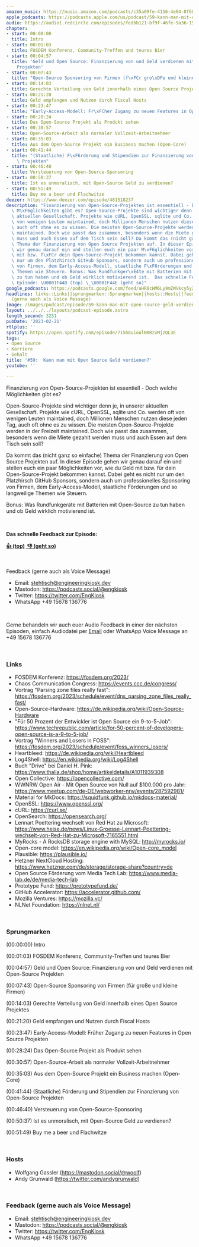 ```yaml
---
amazon_music: https://music.amazon.com/podcasts/c35a09fe-4116-4e04-8f68-77d61b112e46/episodes/b763ca60-3dc6-4848-99de-2f887f5863ea/engineering-kiosk-59-kann-man-mit-open-source-geld-verdienen
apple_podcasts: https://podcasts.apple.com/us/podcast/59-kann-man-mit-open-source-geld-verdienen/id1603082924?i=1000600724657&uo=4
audio: https://audio1.redcircle.com/episodes/fedbb121-bf9f-46fe-9a36-15bac3ae52be/stream.mp3
chapter:
- start: 00:00:00
  title: Intro
- start: 00:01:03
  title: FOSDEM Konferenz, Community-Treffen und teures Bier
- start: 00:04:57
  title: 'Geld und Open Source: Finanzierung von und Geld verdienen mit Open-Source
    Projekten'
- start: 00:07:43
  title: "Open-Source Sponsoring von Firmen (f\xFCr gro\xDFe und kleine Firmen)"
- start: 00:14:03
  title: Gerechte Verteilung von Geld innerhalb eines Open Source Projektes
- start: 00:21:20
  title: Geld empfangen und Nutzen durch Fiscal Hosts
- start: 00:23:47
  title: "Early-Access-Modell: Fr\xFCher Zugang zu neuen Features in Open Source Projekten"
- start: 00:28:24
  title: Das Open-Source Projekt als Produkt sehen
- start: 00:30:57
  title: Open-Source-Arbeit als normaler Vollzeit-Arbeitnehmer
- start: 00:35:03
  title: Aus dem Open-Source Projekt ein Business machen (Open-Core)
- start: 00:41:44
  title: "(Staatliche) F\xF6rderung und Stipendien zur Finanzierung von Open-Source\
    \ Projekten"
- start: 00:46:40
  title: Versteuerung von Open-Source-Sponsoring
- start: 00:50:37
  title: Ist es unmoralisch, mit Open-Source Geld zu verdienen?
- start: 00:51:49
  title: Buy me a beer und Flachwitze
deezer: https://www.deezer.com/episode/481518237
description: "Finanzierung von Open-Source-Projekten ist essentiell - Doch welche\
  \ M\xF6glichkeiten gibt es? Open-Source-Projekte sind wichtiger denn je, in unserer\
  \ aktuellen Gesellschaft. Projekte wie cURL, OpenSSL, sqlite und Co. werden oft\
  \ von wenigen Leuten maintained, doch Millionen Menschen nutzen diese jeden Tag,\
  \ auch oft ohne es zu wissen. Die meisten Open-Source-Projekte werden in der Freizeit\
  \ maintained. Doch wie passt das zusammen, besonders wenn die Miete gezahlt werden\
  \ muss und auch Essen auf dem Tisch sein soll? Da kommt das (nicht ganz so einfache)\
  \ Thema der Finanzierung von Open Source Projekten auf. In dieser Episode gehen\
  \ wir genau darauf ein und stellen euch ein paar M\xF6glichkeiten vor, wie du Geld\
  \ mit bzw. f\xFCr dein Open-Source-Projekt bekommen kannst. Dabei geht es nicht\
  \ nur um den Platzhirsch GitHub Sponsors, sondern auch um professionelles Sponsoring\
  \ von Firmen, dem Early-Access-Modell, staatliche F\xF6rderungen und so langweilige\
  \ Themen wie Steuern. Bonus: Was Rundfunkger\xE4te mit Batterien mit Open-Source\
  \ zu tun haben und ob Geld wirklich motivierend ist.  Das schnelle Feedback zur\
  \ Episode: \U0001F44D (top) \_\U0001F44E (geht so)"
google_podcasts: https://podcasts.google.com/feed/aHR0cHM6Ly9mZWVkcy5yZWRjaXJjbGUuY29tLzBlY2ZkZmQ3LWZkYTEtNGMzZC05NTE1LTQ3NjcyN2Y5ZGY1ZQ/episode/MDU1ZGQ2N2UtOTljMi00OWY3LWIzMzMtOWUxYTY4OWQ3OTAx?sa=X&ved=2ahUKEwj26fDEkqb9AhV2Et4AHeIwASoQkfYCegQIARAF
headlines: links::Links||sprungmarken::Sprungmarken||hosts::Hosts||feedback-gerne-auch-als-voice-message::Feedback
  (gerne auch als Voice Message)
image: /images/podcast/episode/59-kann-man-mit-open-source-geld-verdienen.jpg
layout: ../../../layouts/podcast-episode.astro
length_second: 3251
pubDate: '2023-02-21'
rtlplus: ''
spotify: https://open.spotify.com/episode/715h8uioolNKRzxMjzQL3E
tags:
- Open Source
- Karriere
- Gehalt
title: '#59:  Kann man mit Open Source Geld verdienen?'
youtube: ''

---
```

<p>Finanzierung von Open-Source-Projekten ist essentiell - Doch welche Möglichkeiten gibt es?</p><p>Open-Source-Projekte sind wichtiger denn je, in unserer aktuellen Gesellschaft. Projekte wie cURL, OpenSSL, sqlite und Co. werden oft von wenigen Leuten maintained, doch Millionen Menschen nutzen diese jeden Tag, auch oft ohne es zu wissen. Die meisten Open-Source-Projekte werden in der Freizeit maintained. Doch wie passt das zusammen, besonders wenn die Miete gezahlt werden muss und auch Essen auf dem Tisch sein soll?</p><p>Da kommt das (nicht ganz so einfache) Thema der Finanzierung von Open Source Projekten auf. In dieser Episode gehen wir genau darauf ein und stellen euch ein paar Möglichkeiten vor, wie du Geld mit bzw. für dein Open-Source-Projekt bekommen kannst. Dabei geht es nicht nur um den Platzhirsch GitHub Sponsors, sondern auch um professionelles Sponsoring von Firmen, dem Early-Access-Modell, staatliche Förderungen und so langweilige Themen wie Steuern.</p><p>Bonus: Was Rundfunkgeräte mit Batterien mit Open-Source zu tun haben und ob Geld wirklich motivierend ist.</p><p><br></p><p><strong>Das schnelle Feedback zur Episode:</strong></p><p><a href="https://api.openpodcast.dev/feedback/59/upvote" rel="nofollow"><strong>👍 (top)</strong></a><strong> </strong><a href="https://api.openpodcast.dev/feedback/18/downvote" rel="nofollow"><strong> </strong></a><a href="https://api.openpodcast.dev/feedback/59/downvote" rel="nofollow"><strong>👎 (geht so)</strong></a></p><p><br></p><p>Feedback (gerne auch als Voice Message)</p><ul><li>Email: <a href="mailto:stehtisch@engineeringkiosk.dev" rel="nofollow">stehtisch@engineeringkiosk.dev</a></li><li>Mastodon: <a href="https://podcasts.social/@engkiosk" rel="nofollow">https://podcasts.social/@engkiosk</a></li><li>Twitter: <a href="https://twitter.com/EngKiosk" rel="nofollow">https://twitter.com/EngKiosk</a></li><li>WhatsApp +49 15678 136776</li></ul><p><br></p><p>Gerne behandeln wir auch euer Audio Feedback in einer der nächsten Episoden, einfach Audiodatei per <a href="https://engineeringkiosk.dev/kontakt/">Email</a> oder WhatsApp Voice Message an +49 15678 136776</p><p><br></p><h3 id="links">Links</h3><ul><li>FOSDEM Konferenz: <a href="https://fosdem.org/2023/" rel="nofollow">https://fosdem.org/2023/</a></li><li>Chaos Communication Congress: <a href="https://events.ccc.de/congress/" rel="nofollow">https://events.ccc.de/congress/</a></li><li>Vortrag &#34;Parsing zone files really fast&#34;: <a href="https://fosdem.org/2023/schedule/event/dns_parsing_zone_files_really_fast/" rel="nofollow">https://fosdem.org/2023/schedule/event/dns_parsing_zone_files_really_fast/</a></li><li>Open-Source-Hardware: <a href="https://de.wikipedia.org/wiki/Open-Source-Hardware" rel="nofollow">https://de.wikipedia.org/wiki/Open-Source-Hardware</a></li><li>&#34;Für 50 Prozent der Entwickler ist Open Source ein 9-to-5-Job&#34;: <a href="https://www.techrepublic.com/article/for-50-percent-of-developers-open-source-is-a-9-to-5-job/" rel="nofollow">https://www.techrepublic.com/article/for-50-percent-of-developers-open-source-is-a-9-to-5-job/</a> </li><li>Vortrag &#34;Winners and Losers in FOSS&#34;: <a href="https://fosdem.org/2023/schedule/event/foss_winners_losers/" rel="nofollow">https://fosdem.org/2023/schedule/event/foss_winners_losers/</a></li><li>Heartbleed: <a href="https://de.wikipedia.org/wiki/Heartbleed" rel="nofollow">https://de.wikipedia.org/wiki/Heartbleed</a></li><li>Log4Shell: <a href="https://en.wikipedia.org/wiki/Log4Shell" rel="nofollow">https://en.wikipedia.org/wiki/Log4Shell</a></li><li>Buch &#34;Drive&#34; bei Daniel H. Pink: <a href="https://www.thalia.de/shop/home/artikeldetails/A1011939308" rel="nofollow">https://www.thalia.de/shop/home/artikeldetails/A1011939308</a></li><li>Open Collective: <a href="https://opencollective.com/" rel="nofollow">https://opencollective.com/</a></li><li>WWNRW Open Air - Mit Open Source von Null auf $100.000 pro Jahr: <a href="https://www.meetup.com/de-DE/webworker-nrw/events/287592981/" rel="nofollow">https://www.meetup.com/de-DE/webworker-nrw/events/287592981/</a></li><li>Material for MkDocs: <a href="https://squidfunk.github.io/mkdocs-material/" rel="nofollow">https://squidfunk.github.io/mkdocs-material/</a></li><li>OpenSSL: <a href="https://www.openssl.org/" rel="nofollow">https://www.openssl.org/</a></li><li>cURL: <a href="https://curl.se/" rel="nofollow">https://curl.se/</a></li><li>OpenSearch: <a href="https://opensearch.org/" rel="nofollow">https://opensearch.org/</a></li><li>Lennart Poettering wechselt von Red Hat zu Microsoft: <a href="https://www.heise.de/news/Linux-Groesse-Lennart-Poettering-wechselt-von-Red-Hat-zu-Microsoft-7165551.html" rel="nofollow">https://www.heise.de/news/Linux-Groesse-Lennart-Poettering-wechselt-von-Red-Hat-zu-Microsoft-7165551.html</a></li><li>MyRocks - A RocksDB storage engine with MySQL: <a href="http://myrocks.io/" rel="nofollow">http://myrocks.io/</a></li><li>Open-core model: <a href="https://en.wikipedia.org/wiki/Open-core_model" rel="nofollow">https://en.wikipedia.org/wiki/Open-core_model</a></li><li>Plausible: <a href="https://plausible.io/" rel="nofollow">https://plausible.io/</a></li><li>Hetzner NextCloud Hosting: <a href="https://www.hetzner.com/de/storage/storage-share?country=de" rel="nofollow">https://www.hetzner.com/de/storage/storage-share?country=de</a></li><li>Open Source Förderung vom Media Tech Lab: <a href="https://www.media-lab.de/de/media-tech-lab" rel="nofollow">https://www.media-lab.de/de/media-tech-lab</a></li><li>Prototype Fund: <a href="https://prototypefund.de/" rel="nofollow">https://prototypefund.de/</a></li><li>GitHub Accelerator: <a href="https://accelerator.github.com/" rel="nofollow">https://accelerator.github.com/</a></li><li>Mozilla Ventures: <a href="https://mozilla.vc/" rel="nofollow">https://mozilla.vc/</a></li><li>NLNet Foundation: <a href="https://nlnet.nl/" rel="nofollow">https://nlnet.nl/</a></li></ul><p><br></p><h3 id="sprungmarken">Sprungmarken</h3><p>(00:00:00) Intro</p><p>(00:01:03) FOSDEM Konferenz, Community-Treffen und teures Bier</p><p>(00:04:57) Geld und Open Source: Finanzierung von und Geld verdienen mit Open-Source Projekten</p><p>(00:07:43) Open-Source Sponsoring von Firmen (für große und kleine Firmen)</p><p>(00:14:03) Gerechte Verteilung von Geld innerhalb eines Open Source Projektes</p><p>(00:21:20) Geld empfangen und Nutzen durch Fiscal Hosts</p><p>(00:23:47) Early-Access-Modell: Früher Zugang zu neuen Features in Open Source Projekten</p><p>(00:28:24) Das Open-Source Projekt als Produkt sehen</p><p>(00:30:57) Open-Source-Arbeit als normaler Vollzeit-Arbeitnehmer</p><p>(00:35:03) Aus dem Open-Source Projekt ein Business machen (Open-Core)</p><p>(00:41:44) (Staatliche) Förderung und Stipendien zur Finanzierung von Open-Source Projekten</p><p>(00:46:40) Versteuerung von Open-Source-Sponsoring</p><p>(00:50:37) Ist es unmoralisch, mit Open-Source Geld zu verdienen?</p><p>(00:51:49) Buy me a beer und Flachwitze</p><p><br></p><h3 id="hosts">Hosts</h3><ul><li>Wolfgang Gassler (<a href="https://mastodon.social/@woolf" rel="nofollow">https://mastodon.social/@woolf</a>)</li><li>Andy Grunwald (<a href="https://twitter.com/andygrunwald" rel="nofollow">https://twitter.com/andygrunwald</a>)</li></ul><p><br></p><h3 id="feedback-gerne-auch-als-voice-message">Feedback (gerne auch als Voice Message)</h3><ul><li>Email: <a href="mailto:stehtisch@engineeringkiosk.dev" rel="nofollow">stehtisch@engineeringkiosk.dev</a></li><li>Mastodon: <a href="https://podcasts.social/@engkiosk" rel="nofollow">https://podcasts.social/@engkiosk</a></li><li>Twitter: <a href="https://twitter.com/EngKiosk" rel="nofollow">https://twitter.com/EngKiosk</a></li><li>WhatsApp +49 15678 136776</li></ul>